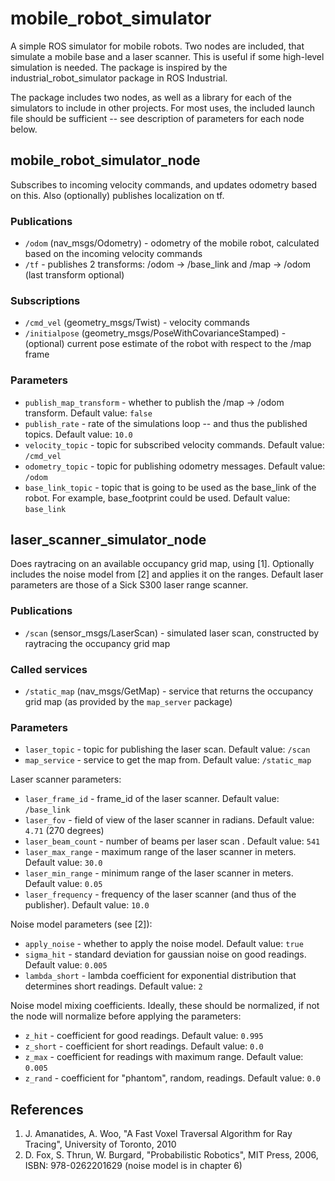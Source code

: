 # mobile_robot_simulator
A simple ROS simulator for mobile robots. Two nodes are included, that simulate a mobile base and a laser scanner.
This is useful if some high-level simulation is needed. The package is inspired by the industrial_robot_simulator package in ROS Industrial.

The package includes two nodes, as well as a library for each of the simulators to include in other projects. For most uses, the included launch file should be sufficient -- see description of parameters for each node below.

## mobile_robot_simulator_node
Subscribes to incoming velocity commands, and updates odometry based on this. Also (optionally) publishes localization on tf.

### Publications
- `/odom` (nav_msgs/Odometry) - odometry of the mobile robot, calculated based on the incoming velocity commands
- `/tf` - publishes 2 transforms: /odom -> /base_link and /map -> /odom (last transform optional)

### Subscriptions
- `/cmd_vel` (geometry_msgs/Twist) - velocity commands
- `/initialpose` (geometry_msgs/PoseWithCovarianceStamped) - (optional) current pose estimate of the robot with respect to the /map frame

### Parameters
- `publish_map_transform` - whether to publish the  /map -> /odom transform. Default value: `false`
- `publish_rate` - rate of the simulations loop -- and thus the published topics. Default value: `10.0`
- `velocity_topic` - topic for subscribed velocity commands. Default value: `/cmd_vel`
- `odometry_topic` - topic for publishing odometry messages. Default value: `/odom`
- `base_link_topic` - topic that is going to be used as the base_link of the robot. For example, base_footprint could be used. Default value: `base_link`

## laser_scanner_simulator_node
Does raytracing on an available occupancy grid map, using [1]. Optionally includes the noise model from [2] and applies it on the ranges. Default laser parameters are those of a Sick S300 laser range scanner.

### Publications
- `/scan` (sensor_msgs/LaserScan) - simulated laser scan, constructed by raytracing the occupancy grid map

### Called services
- `/static_map` (nav_msgs/GetMap) - service that returns the occupancy grid map (as provided by the `map_server` package)

### Parameters
- `laser_topic` - topic for publishing the laser scan. Default value: `/scan`
- `map_service` - service to get the map from. Default value: `/static_map`

Laser scanner parameters:

- `laser_frame_id` - frame_id of the laser scanner. Default value: `/base_link`
- `laser_fov` - field of view of the laser scanner in radians. Default value: `4.71` (270 degrees)
- `laser_beam_count` - number of beams per laser scan . Default value: `541`
- `laser_max_range` - maximum range of the laser scanner in meters. Default value: `30.0`
- `laser_min_range` - minimum range of the laser scanner in meters. Default value: `0.05`
- `laser_frequency` - frequency of the laser scanner (and thus of the publisher). Default value: `10.0`

Noise model parameters (see [2]):

- `apply_noise` - whether to apply the noise model. Default value: `true`
- `sigma_hit` - standard deviation for gaussian noise on good readings. Default value: `0.005`
- `lambda_short` - lambda coefficient for exponential distribution that determines short readings. Default value: `2`

Noise model mixing coefficients. Ideally, these should be normalized, if not the node will normalize before applying the parameters:
- `z_hit` - coefficient for good readings. Default value: `0.995`
- `z_short` - coefficient for short readings. Default value: `0.0`
- `z_max` - coefficient for readings with maximum range. Default value: `0.005`
- `z_rand` - coefficient for "phantom", random, readings. Default value: `0.0`

## References

1. J. Amanatides, A. Woo, "A Fast Voxel Traversal Algorithm for Ray Tracing", University of Toronto, 2010
2. D. Fox, S. Thrun, W. Burgard, "Probabilistic Robotics", MIT Press, 2006, ISBN: 978-0262201629 (noise model is in chapter 6)
